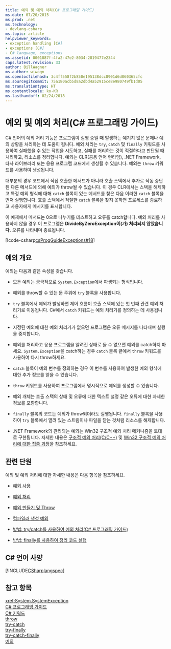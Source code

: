 ```yaml
---
title: 예외 및 예외 처리(C# 프로그래밍 가이드)
ms.date: 07/20/2015
ms.prod: .net
ms.technology:
- devlang-csharp
ms.topic: article
helpviewer_keywords:
- exception handling [C#]
- exceptions [C#]
- C# language, exceptions
ms.assetid: 0001887f-4fa2-47e2-8034-2819477e2344
caps.latest.revision: 33
author: BillWagner
ms.author: wiwagn
ms.openlocfilehash: 3c4ff558f2b850e195138dcc8901d6d860365cfc
ms.sourcegitcommit: 75a180acb5d8a2dbd4a52915ce8e980749fb1d05
ms.translationtype: HT
ms.contentlocale: ko-KR
ms.lasthandoff: 02/24/2018
---
```

# <a name="exceptions-and-exception-handling-c-programming-guide"></a>예외 및 예외 처리(C# 프로그래밍 가이드)
C# 언어의 예외 처리 기능은 프로그램이 실행 중일 때 발생하는 예기치 않은 문제나 예외 상황을 처리하는 데 도움이 됩니다. 예외 처리는 `try`, `catch` 및 `finally` 키워드를 사용하여 실패했을 수 있는 작업을 시도하고, 실패를 처리하는 것이 적절하다고 판단될 때 처리하고, 리소스를 정리합니다. 예외는 CLR(공용 언어 런타임), .NET Framework, 타사 라이브러리 또는 응용 프로그램 코드에서 생성될 수 있습니다. 예외는 `throw` 키워드를 사용하여 생성됩니다.  
  
 대부분의 경우 코드에서 직접 호출한 메서드가 아니라 호출 스택에서 추가로 작동 중단된 다른 메서드에 의해 예외가 throw될 수 있습니다. 이 경우 CLR에서는 스택을 해제하고 특정 예외 형식에 대해 `catch` 블록이 있는 메서드를 찾은 다음 이러한 `catch` 블록을 먼저 실행합니다. 호출 스택에서 적절한 `catch` 블록을 찾지 못하면 프로세스를 종료하고 사용자에게 메시지를 표시합니다.  
  
 이 예제에서 메서드는 0으로 나누기를 테스트하고 오류를 catch합니다. 예외 처리를 사용하지 않을 경우 이 프로그램은 **DivideByZeroException이(가) 처리되지 않았습니다.** 오류를 나타내며 종료됩니다.  
  
 [!code-csharp[csProgGuideExceptions#18](../../../csharp/programming-guide/exceptions/codesnippet/CSharp/exceptions-and-exception-handling_1.cs)]  
  
## <a name="exceptions-overview"></a>예외 개요  
 예외는 다음과 같은 속성을 갖습니다.  
  
-   모든 예외는 궁극적으로 `System.Exception`에서 파생되는 형식입니다.  
  
-   예외를 throw할 수 있는 문 주위에 `try` 블록을 사용합니다.  
  
-   `try` 블록에서 예외가 발생하면 제어 흐름이 호출 스택에 있는 첫 번째 관련 예외 처리기로 이동됩니다. C#에서 `catch` 키워드는 예외 처리기를 정의하는 데 사용됩니다.  
  
-   지정된 예외에 대한 예외 처리기가 없으면 프로그램은 오류 메시지를 나타내며 실행을 중지합니다.  
  
-   예외를 처리하고 응용 프로그램을 알려진 상태로 둘 수 없으면 예외를 catch하지 마세요. `System.Exception`을 catch하는 경우 `catch` 블록 끝에서 `throw` 키워드를 사용하여 다시 throw하세요.  
  
-   `catch` 블록이 예외 변수를 정의하는 경우 이 변수를 사용하여 발생한 예외 형식에 대한 추가 정보를 얻을 수 있습니다.  
  
-   `throw` 키워드를 사용하여 프로그램에서 명시적으로 예외를 생성할 수 있습니다.  
  
-   예외 개체는 호출 스택의 상태 및 오류에 대한 텍스트 설명 같은 오류에 대한 자세한 정보를 포함합니다.  
  
-   `finally` 블록의 코드는 예외가 throw되더라도 실행됩니다. `finally` 블록을 사용하여 `try` 블록에서 열려 있는 스트림이나 파일을 닫는 것처럼 리소스를 해제합니다.  
  
-   .NET Framework의 관리되는 예외는 Win32 구조적 예외 처리 메커니즘을 토대로 구현됩니다. 자세한 내용은 [구조적 예외 처리(C/C++)](/cpp/cpp/structured-exception-handling-c-cpp) 및 [Win32 구조적 예외 처리에 대한 집중 과정](http://bytepointer.com/resources/pietrek_crash_course_depths_of_win32_seh.htm)을 참조하세요.  
  
## <a name="related-sections"></a>관련 단원  
 예외 및 예외 처리에 대한 자세한 내용은 다음 항목을 참조하세요.  
  
-   [예외 사용](../../../csharp/programming-guide/exceptions/using-exceptions.md)  
  
-   [예외 처리](../../../csharp/programming-guide/exceptions/exception-handling.md)  
  
-   [예외 만들기 및 Throw](../../../csharp/programming-guide/exceptions/creating-and-throwing-exceptions.md)  
  
-   [컴파일러 생성 예외](../../../csharp/programming-guide/exceptions/compiler-generated-exceptions.md)  
  
-   [방법: try/catch를 사용하여 예외 처리(C# 프로그래밍 가이드)](../../../csharp/programming-guide/exceptions/how-to-handle-an-exception-using-try-catch.md)  
  
-   [방법: finally를 사용하여 정리 코드 실행](../../../csharp/programming-guide/exceptions/how-to-execute-cleanup-code-using-finally.md)  
  
## <a name="c-language-specification"></a>C# 언어 사양  
 [!INCLUDE[CSharplangspec](~/includes/csharplangspec-md.md)]  
  
## <a name="see-also"></a>참고 항목  
 <xref:System.SystemException>  
 [C# 프로그래밍 가이드](../../../csharp/programming-guide/index.md)  
 [C# 키워드](../../../csharp/language-reference/keywords/index.md)  
 [throw](../../../csharp/language-reference/keywords/throw.md)  
 [try-catch](../../../csharp/language-reference/keywords/try-catch.md)  
 [try-finally](../../../csharp/language-reference/keywords/try-finally.md)  
 [try-catch-finally](../../../csharp/language-reference/keywords/try-catch-finally.md)  
 [예외](../../../standard/exceptions/index.md)  
